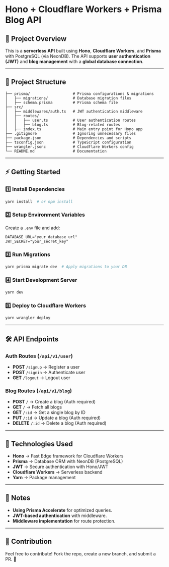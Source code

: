 # Hono + Cloudflare Workers + Prisma Blog API

## 🚀 Project Overview
This is a **serverless API** built using **Hono**, **Cloudflare Workers**, and **Prisma** with PostgreSQL (via NeonDB). The API supports **user authentication (JWT)** and **blog management** with a **global database connection**.

---

## 📂 Project Structure
```
├── prisma/                   # Prisma configurations & migrations
│   ├── migrations/           # Database migration files
│   ├── schema.prisma         # Prisma schema file
├── src/
│   ├── middlewares/auth.ts   # JWT authentication middleware
│   ├── routes/
│   │   ├── user.ts           # User authentication routes
│   │   ├── blog.ts           # Blog-related routes
│   ├── index.ts              # Main entry point for Hono app
├── .gitignore                # Ignoring unnecessary files
├── package.json              # Dependencies and scripts
├── tsconfig.json             # TypeScript configuration
├── wrangler.jsonc            # Cloudflare Workers config
└── README.md                 # Documentation
```

---

## ⚡ Getting Started

### 1️⃣ Install Dependencies
```sh
yarn install  # or npm install
```

### 2️⃣ Setup Environment Variables
Create a `.env` file and add:
```env
DATABASE_URL="your_database_url"
JWT_SECRET="your_secret_key"
```

### 3️⃣ Run Migrations
```sh
yarn prisma migrate dev  # Apply migrations to your DB
```

### 4️⃣ Start Development Server
```sh
yarn dev
```

### 5️⃣ Deploy to Cloudflare Workers
```sh
yarn wrangler deploy
```

---

## 🛠 API Endpoints

### **Auth Routes** (`/api/v1/user`)
- **POST** `/signup` → Register a user
- **POST** `/signin` → Authenticate user
- **GET** `/logout` → Logout user

### **Blog Routes** (`/api/v1/blog`)
- **POST** `/` → Create a blog (Auth required)
- **GET** `/` → Fetch all blogs
- **GET** `/:id` → Get a single blog by ID
- **PUT** `/:id` → Update a blog (Auth required)
- **DELETE** `/:id` → Delete a blog (Auth required)

---

## 🚀 Technologies Used
- **Hono** → Fast Edge framework for Cloudflare Workers
- **Prisma** → Database ORM with NeonDB (PostgreSQL)
- **JWT** → Secure authentication with Hono/JWT
- **Cloudflare Workers** → Serverless backend
- **Yarn** → Package management

---

## 📌 Notes
- **Using Prisma Accelerate** for optimized queries.
- **JWT-based authentication** with middleware.
- **Middleware implementation** for route protection.

---

## 🤝 Contribution
Feel free to contribute! Fork the repo, create a new branch, and submit a PR. 🚀

